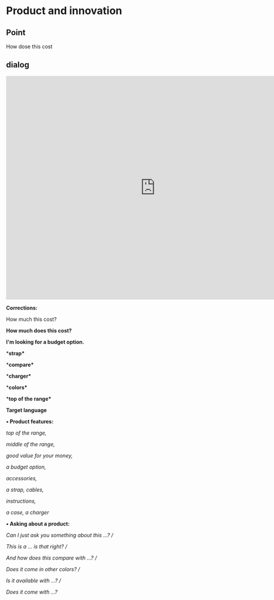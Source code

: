 # Product and innovation

## Point

How dose this cost



## dialog

<iframe name="easyXDM_default5588_provider" id="easyXDM_default5588_provider" src="https://cns.ef-cdn.com/Juno/EvcContent/15/93/9/Products_and_innovation/index.html?api_v=0.0.13&amp;accessKey=21bf3b2c-46ff-4edd-aea8-133b0c879d08&amp;attendanceToken=ee78764e-773d-4bbe-8102-fd1ad6bf6cbb&amp;xdm_e=https%3A%2F%2Fevc.ef.com.cn&amp;xdm_c=default5588&amp;xdm_p=1" frameborder="0" style="box-sizing: border-box; width: 813px; height: 609.75px;"></iframe>

**Corrections:**

How much this cost?

**How much does this cost?**



**I'm looking for a budget option.**



***strap\***

***compare\***

***charger\***

***colors\***

***top of the range\***



**Target language**

**• Product features:** 

*top of the range,* 

*middle of the range,* 

*good value for your money,* 

*a budget option,* 

*accessories,* 

*a strap, cables,* 

*instructions,* 

*a case, a charger* 



**• Asking about a product:** 

*Can I just ask you something about this …? /* 

*This is a … is that right? /* 

*And how does this compare with …? /* 

*Does it come in other colors? /* 

*Is it available with …? /* 

*Does it come with …?*